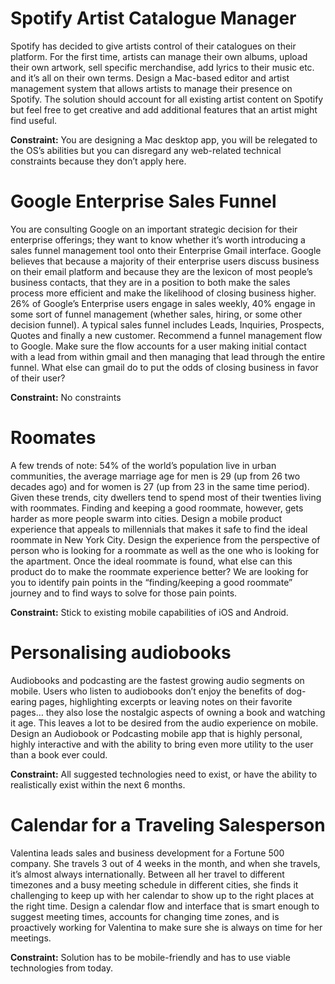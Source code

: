 # Spotify Artist Catalogue Manager

Spotify has decided to give artists control of their catalogues on their platform. For the first time, artists can manage their own albums, upload their own artwork, sell specific merchandise, add lyrics to their music etc. and it’s all on their own terms.
Design a Mac-based editor and artist management system that allows artists to manage their presence on Spotify. The solution should account for all existing artist content on Spotify but feel free to get creative and add additional features that an artist might find useful.

**Constraint:** You are designing a Mac desktop app, you will be relegated to the OS’s abilities but you can disregard any web-related technical constraints because they don’t apply here.


# Google Enterprise Sales Funnel

You are consulting Google on an important strategic decision for their enterprise offerings; they want to know whether it’s worth introducing a sales funnel management tool onto their Enterprise Gmail interface. Google believes that because a majority of their enterprise users discuss business on their email platform and because they are the lexicon of most people’s business contacts, that they are in a position to both make the sales process more efficient and make the likelihood of closing business higher.
26% of Google’s Enterprise users engage in sales weekly, 40% engage in some sort of funnel management (whether sales, hiring, or some other decision funnel).
A typical sales funnel includes Leads, Inquiries, Prospects, Quotes and finally a new customer.
Recommend a funnel management flow to Google. Make sure the flow accounts for a user making initial contact with a lead from within gmail and then managing that lead through the entire funnel. What else can gmail do to put the odds of closing business in favor of their user?

**Constraint:** No constraints

# Roomates

A few trends of note: 54% of the world’s population live in urban communities, the average marriage age for men is 29 (up from 26 two decades ago) and for women is 27 (up from 23 in the same time period). Given these trends, city dwellers tend to spend most of their twenties living with roommates. Finding and keeping a good roommate, however, gets harder as more people swarm into cities.
Design a mobile product experience that appeals to millennials that makes it safe to find the ideal roommate in New York City. Design the experience from the perspective of person who is looking for a roommate as well as the one who is looking for the apartment. Once the ideal roommate is found, what else can this product do to make the roommate experience better?
We are looking for you to identify pain points in the “finding/keeping a good roommate” journey and to find ways to solve for those pain points.

**Constraint:** Stick to existing mobile capabilities of iOS and Android.


# Personalising audiobooks
Audiobooks and podcasting are the fastest growing audio segments on mobile. Users who listen to audiobooks don’t enjoy the benefits of dog-earing pages, highlighting excerpts or leaving notes on their favorite pages… they also lose the nostalgic aspects of owning a book and watching it age. This leaves a lot to be desired from the audio experience on mobile.
Design an Audiobook or Podcasting mobile app that is highly personal, highly interactive and with the ability to bring even more utility to the user than a book ever could.

**Constraint:** All suggested technologies need to exist, or have the ability to realistically exist within the next 6 months.


# Calendar for a Traveling Salesperson

Valentina leads sales and business development for a Fortune 500 company. She travels 3 out of 4 weeks in the month, and when she travels, it’s almost always internationally. Between all her travel to different timezones and a busy meeting schedule in different cities, she finds it challenging to keep up with her calendar to show up to the right places at the right time. Design a calendar flow and interface that is smart enough to suggest meeting times, accounts for changing time zones, and is proactively working for Valentina to make sure she is always on time for her meetings.

**Constraint:** Solution has to be mobile-friendly and has to use viable technologies from today.
